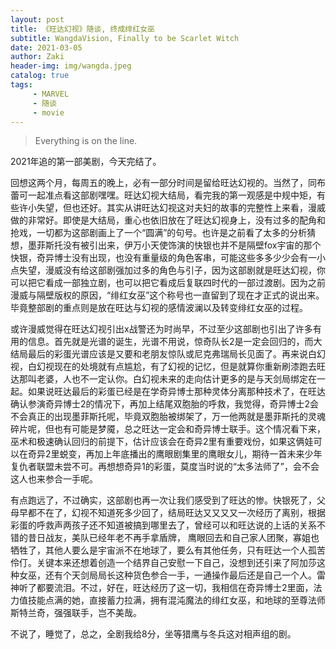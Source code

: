 ```yaml
---
layout: post
title: 《旺达幻视》随谈, 终成绯红女巫
subtitle: WangdaVision, Finally to be Scarlet Witch 
date: 2021-03-05
author: Zaki
header-img: img/wangda.jpeg
catalog: true
tags:
     - MARVEL
     - 随谈
     - movie
---
```

> Everything is on the line. 

2021年追的第一部美剧，今天完结了。

回想这两个月，每周五的晚上，必有一部分时间是留给旺达幻视的。当然了，同布蕾可一起准点看这部剧嘿嘿。旺达幻视大结局，看完我的第一观感是中规中矩，有些许小失望，但也还好。其实从讲旺达幻视这对夫妇的故事的完整性上来看，漫威做的非常好。即使是大结局，重心也依旧放在了旺达幻视身上，没有过多的配角和抢戏，一切都为这部剧画上了一个“圆满”的句号。也许是之前看了太多的分析猜想，墨菲斯托没有被引出来，伊万小天使饰演的快银也并不是隔壁fox宇宙的那个快银，奇异博士没有出现，也没有重量级的角色客串，可能这些多多少少会有一小点失望，漫威没有给这部剧强加过多的角色与引子，因为这部剧就是旺达幻视，你可以把它看成一部独立剧，也可以把它看成后复联四时代的一部过渡剧。因为之前漫威与隔壁版权的原因，“绯红女巫”这个称号也一直留到了现在才正式的说出来。毕竟整部剧的重点则是放在旺达与幻视的感情波澜以及转变绯红女巫的过程。

或许漫威觉得在旺达幻视引出x战警还为时尚早，不过至少这部剧也引出了许多有用的信息。首先就是光谱的诞生，光谱不用说，惊奇队长2是一定会回归的，而大结局最后的彩蛋光谱应该是又要和老朋友惊队或尼克弗瑞局长见面了。再来说白幻视，白幻视现在的处境就有点尴尬，有了幻视的记忆，但是就算你重新刷漆跑去旺达那叫老婆，人也不一定认你。白幻视未来的走向估计更多的是与天剑局绑定在一起。如果说旺达最后的彩蛋已经是在学奇异博士那种灵体分离那种技术了，在旺达确认参演奇异博士2的情况下，再加上结尾双胞胎的呼救，我觉得，奇异博士2会不会真正的出现墨菲斯托呢，毕竟双胞胎被绑架了，万一他两就是墨菲斯托的灵魂碎片呢，但也有可能是梦魇，总之旺达一定会和奇异博士联手。这个情况看下来，巫术和极速确认回归的前提下，估计应该会在奇异2里有重要戏份，如果这俩娃可以在奇异2里蜕变，再加上年底播出的鹰眼剧集里的鹰眼女儿，期待一首未来少年复仇者联盟未尝不可。再想想奇异1的彩蛋，莫度当时说的“太多法师了”，会不会这人也来参合一手呢。

有点跑远了，不过确实，这部剧也再一次让我们感受到了旺达的惨。快银死了，父母早都不在了，幻视不知道死多少回了，结局旺达又又又又一次经历了离别，根据彩蛋的呼救声两孩子还不知道被搞到哪里去了，曾经可以和旺达说的上话的关系不错的昔日战友，美队已经年老不再手拿盾牌，
鹰眼回去和自己家人团聚，寡姐也牺牲了，其他人要么是宇宙派不在地球了，要么有其他任务，只有旺达一个人孤苦伶仃。关键本来还想着创造一个结界自己安慰一下自己，没想到还引来了阿加莎这种女巫，还有个天剑局局长这种货色参合一手，一通操作最后还是自己一个人。雷神听了都要流泪。不过，好在，旺达经历了这一切，我相信在奇异博士2里面，法力值技能点满的她，直接蓄力拉满，拥有混沌魔法的绯红女巫，和地球的至尊法师斯特兰奇，强强联手，岂不美哉。

不说了，睡觉了，总之，全剧我给8分，坐等猎鹰与冬兵这对相声组的剧。
